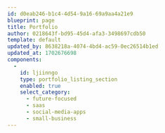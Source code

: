 ```yaml
---
id: d0eab246-b1c4-4d54-9a16-69a9aa4a21e9
blueprint: page
title: Portfolio
author: 0218643f-bd95-45d4-afa3-3498697cdb50
template: default
updated_by: 8638218a-4074-4bd4-ac59-0ec26514b1ed
updated_at: 1702676698
components:
  -
    id: ljiinngo
    type: portfolio_listing_section
    enabled: true
    select_category:
      - future-focused
      - saas
      - social-media-apps
      - small-business
---
```

